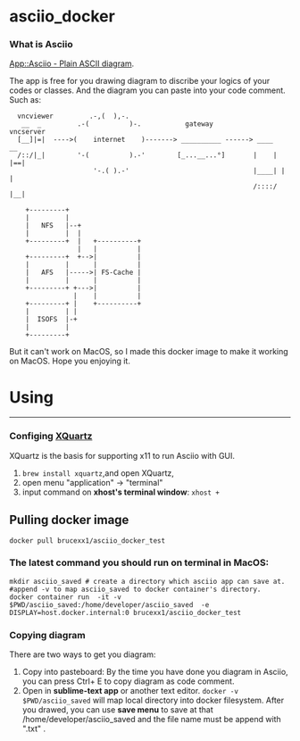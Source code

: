 # asciio_docker
### What is Asciio
[App::Asciio - Plain ASCII diagram](https://metacpan.org/pod/App::Asciio).

The app is free for you drawing diagram to discribe your logics of your codes or classes. 
And the diagram you can paste into your code comment.
Such as:

```
  vncviewer         .-,(  ),-.    
   __  _         .-(          )-.           gateway           vncserver 
  [__]|=|  ---->(    internet    )-------> __________ ------> ____   __ 
  /::/|_|        '-(          ).-'        [_...__...°]       |    | |==|
                     '-.( ).-'                               |____| |  |
                                                             /::::/ |__|
```
```
    +---------+
    |         |
    |   NFS   |--+
    |         |  |
    +---------+  |   +----------+
                 |   |          |
    +---------+  +-->|          |
    |         |      |          |
    |   AFS   |----->| FS-Cache |
    |         |      |          |
    +---------+ +--->|          |
                |    |          | 
    +---------+ |    +----------+ 
    |         | |
    |  ISOFS  |-+
    |         |   
    +---------+
```
But it can't work on MacOS,
so I made this docker image to make it working on MacOS.
Hope you enjoying it.

# Using
----------
### Configing [XQuartz](https://www.xquartz.org/)
XQuartz is the basis for supporting x11 to run Asciio with GUI.

1. `brew install xquartz`,and open XQuartz,
2. open menu "application" -> "terminal"
3. input command on **xhost's terminal window**: `xhost +`
## Pulling docker image 

```
docker pull brucexx1/asciio_docker_test
```

### The latest command you should run on terminal in MacOS:
```
mkdir asciio_saved # create a directory which asciio app can save at.
#append -v to map asciio_saved to docker container's directory.
docker container run  -it -v $PWD/asciio_saved:/home/developer/asciio_saved  -e DISPLAY=host.docker.internal:0 brucexx1/asciio_docker_test
```

### Copying diagram
There are two ways to get you diagram:

1. Copy into pasteboard:
 By the time you have done you diagram in Asciio, you can press Ctrl+ E to copy diagram as code comment.
2. Open in **sublime-text app** or another text editor.
`docker -v $PWD/asciio_saved` will map local directory into docker filesystem. After you drawed, you can use **save menu** to save at that  /home/developer/asciio_saved and  the file name  must be append with ".txt" .
